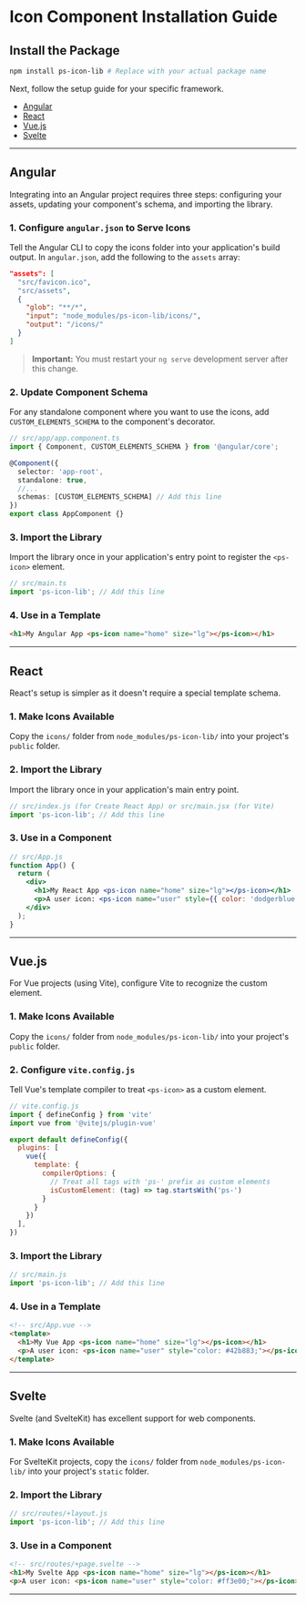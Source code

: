 
# Icon Component Installation Guide

## Install the Package

```bash
npm install ps-icon-lib # Replace with your actual package name
```

Next, follow the setup guide for your specific framework.
- [Angular](#angular)
- [React](#react)
- [Vue.js](#vuejs)
- [Svelte](#svelte)

---

## Angular

Integrating into an Angular project requires three steps: configuring your assets, updating your component's schema, and importing the library.

### 1. Configure `angular.json` to Serve Icons

Tell the Angular CLI to copy the icons folder into your application's build output. In `angular.json`, add the following to the `assets` array:

```json
"assets": [
  "src/favicon.ico",
  "src/assets",
  {
    "glob": "**/*",
    "input": "node_modules/ps-icon-lib/icons/",
    "output": "/icons/"
  }
]
```

> **Important:** You must restart your `ng serve` development server after this change.

### 2. Update Component Schema

For any standalone component where you want to use the icons, add `CUSTOM_ELEMENTS_SCHEMA` to the component's decorator.

```ts
// src/app/app.component.ts
import { Component, CUSTOM_ELEMENTS_SCHEMA } from '@angular/core';

@Component({
  selector: 'app-root',
  standalone: true,
  //...
  schemas: [CUSTOM_ELEMENTS_SCHEMA] // Add this line
})
export class AppComponent {}
```

### 3. Import the Library

Import the library once in your application's entry point to register the `<ps-icon>` element.

```ts
// src/main.ts
import 'ps-icon-lib'; // Add this line
```

### 4. Use in a Template

```html
<h1>My Angular App <ps-icon name="home" size="lg"></ps-icon></h1>
```

---

## React

React's setup is simpler as it doesn't require a special template schema.

### 1. Make Icons Available

Copy the `icons/` folder from `node_modules/ps-icon-lib/` into your project's `public` folder.

### 2. Import the Library

Import the library once in your application's main entry point.

```js
// src/index.js (for Create React App) or src/main.jsx (for Vite)
import 'ps-icon-lib'; // Add this line
```

### 3. Use in a Component

```jsx
// src/App.js
function App() {
  return (
    <div>
      <h1>My React App <ps-icon name="home" size="lg"></ps-icon></h1>
      <p>A user icon: <ps-icon name="user" style={{ color: 'dodgerblue' }}></ps-icon></p>
    </div>
  );
}
```

---

## Vue.js

For Vue projects (using Vite), configure Vite to recognize the custom element.

### 1. Make Icons Available

Copy the `icons/` folder from `node_modules/ps-icon-lib/` into your project's `public` folder.

### 2. Configure `vite.config.js`

Tell Vue's template compiler to treat `<ps-icon>` as a custom element.

```js
// vite.config.js
import { defineConfig } from 'vite'
import vue from '@vitejs/plugin-vue'

export default defineConfig({
  plugins: [
    vue({
      template: {
        compilerOptions: {
          // Treat all tags with 'ps-' prefix as custom elements
          isCustomElement: (tag) => tag.startsWith('ps-')
        }
      }
    })
  ],
})
```

### 3. Import the Library

```js
// src/main.js
import 'ps-icon-lib'; // Add this line
```

### 4. Use in a Template

```html
<!-- src/App.vue -->
<template>
  <h1>My Vue App <ps-icon name="home" size="lg"></ps-icon></h1>
  <p>A user icon: <ps-icon name="user" style="color: #42b883;"></ps-icon></p>
</template>
```

---

## Svelte

Svelte (and SvelteKit) has excellent support for web components.

### 1. Make Icons Available

For SvelteKit projects, copy the `icons/` folder from `node_modules/ps-icon-lib/` into your project's `static` folder.

### 2. Import the Library

```js
// src/routes/+layout.js
import 'ps-icon-lib'; // Add this line
```

### 3. Use in a Component

```html
<!-- src/routes/+page.svelte -->
<h1>My Svelte App <ps-icon name="home" size="lg"></ps-icon></h1>
<p>A user icon: <ps-icon name="user" style="color: #ff3e00;"></ps-icon></p>
```

---
